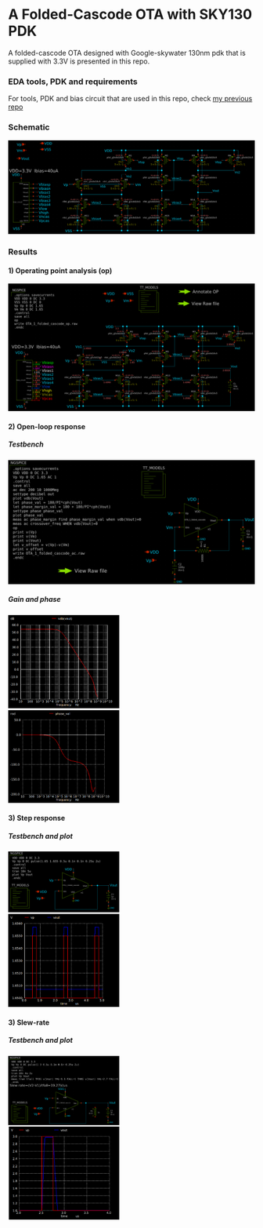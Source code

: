 # A Folded-Cascode OTA with SKY130 PDK

A folded-cascode OTA designed with Google-skywater 130nm pdk that is supplied with 3.3V is presented in this repo.

### EDA tools, PDK and requirements
For tools, PDK and bias circuit that are used in this repo, check [my previous repo](https://github.com/ridvanumaz/1AC_Beta-multiplier-and-bias-circuit-with-SKY130-PDK) 

### Schematic
<p align="center">
  <img src="/Results_schematics/cascode_schematic.png">
</p>

### Results

#### 1) Operating point analysis (op)
<p align="center">
  <img src="/Results_schematics/cascode_op.png">
</p>

#### 2) Open-loop response 
##### Testbench
<p align="center">
  <img src="/Results_schematics/openloop_schematic.png">
</p>

##### Gain and phase 
<p float="left">
  <img src="/Results_schematics/openloop_gain.png" width="45%" />
  &nbsp; &nbsp; &nbsp; &nbsp;  &nbsp; &nbsp; &nbsp; &nbsp;
  <img src="/Results_schematics/openloop_phase.png" width="45%" /> 
</p>

#### 3) Step response 
##### Testbench and plot 
<p float="left">
  <img src="/Results_schematics/step_tb.png"  height="145%" width="45%" />
  &nbsp; &nbsp; &nbsp; &nbsp;  &nbsp; &nbsp; &nbsp; &nbsp;
  <img src="/Results_schematics/step_result.png" width="45%" /> 
</p>

#### 3) Slew-rate 
##### Testbench and plot 
<p float="left">
  <img src="/Results_schematics/slew_rate_tb.png"  width="45%" />
  &nbsp; &nbsp; &nbsp; &nbsp;  &nbsp; &nbsp; &nbsp; &nbsp;
  <img src="/Results_schematics/slew_rate.png" width="45%" /> 
</p>
